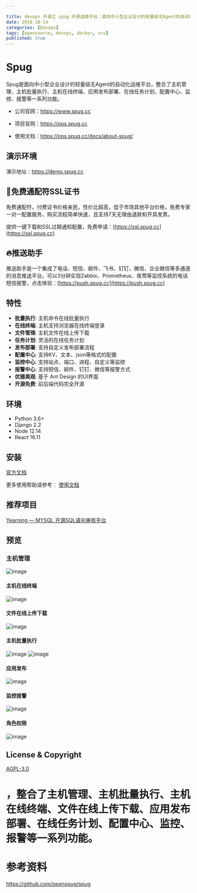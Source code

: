 ```yaml
---

title: devops 开源之 spug 开源运维平台：面向中小型企业设计的轻量级无Agent的自动化运维平台
date: 2016-10-14
categories: [Devops]
tags: [opensource, devops, docker, vcs]
published: true
---
```


# Spug

Spug是面向中小型企业设计的轻量级无Agent的自动化运维平台，整合了主机管理、主机批量执行、主机在线终端、应用发布部署、在线任务计划、配置中心、监控、报警等一系列功能。

- 公司官网：https://www.spug.cc

- 项目官网：https://ops.spug.cc

- 使用文档：https://ops.spug.cc/docs/about-spug/

## 演示环境

演示地址：https://demo.spug.cc

## 🔐免费通配符SSL证书

免费通配符，付费证书价格亲民，性价比超高，低于市场其他平台价格，免费专家一对一配置服务，购买流程简单快速，且支持7天无理由退款和开具发票。

提供一键下载和SSL过期通知配置，免费申请：[https://ssl.spug.cc](https://ssl.spug.cc)


## 🔥推送助手

推送助手是一个集成了电话、短信、邮件、飞书、钉钉、微信、企业微信等多通道的消息推送平台，可以3分钟实现Zabbix、Prometheus、夜莺等监控系统的电话短信报警，点击体验：[https://push.spug.cc](https://push.spug.cc)

## 特性

- **批量执行**: 主机命令在线批量执行
- **在线终端**: 主机支持浏览器在线终端登录
- **文件管理**: 主机文件在线上传下载
- **任务计划**: 灵活的在线任务计划
- **发布部署**: 支持自定义发布部署流程
- **配置中心**: 支持KV、文本、json等格式的配置
- **监控中心**: 支持站点、端口、进程、自定义等监控
- **报警中心**: 支持短信、邮件、钉钉、微信等报警方式
- **优雅美观**: 基于 Ant Design 的UI界面
- **开源免费**: 前后端代码完全开源

## 环境

* Python 3.6+
* Django 2.2
* Node 12.14
* React 16.11

## 安装

[官方文档](https://ops.spug.cc/docs/install-docker)

更多使用帮助请参考： [使用文档](https://ops.spug.cc/docs/host-manage/)

## 推荐项目

[Yearning — MYSQL 开源SQL语句审核平台](https://github.com/cookieY/Yearning)

## 预览

### 主机管理
![image](https://cdn.spug.cc/img/3.0/host.jpg)

#### 主机在线终端
![image](https://cdn.spug.cc/img/3.0/web-terminal.jpg)

#### 文件在线上传下载
![image](https://cdn.spug.cc/img/3.0/file-manager.jpg)

#### 主机批量执行
![image](https://cdn.spug.cc/img/3.0/host-exec.jpg)
![image](https://cdn.spug.cc/img/3.0/host-exec2.jpg)

#### 应用发布
![image](https://cdn.spug.cc/img/3.0/deploy.jpg)

#### 监控报警
![image](https://cdn.spug.cc/img/3.0/monitor.jpg)

#### 角色权限
![image](https://cdn.spug.cc/img/3.0/user-role.jpg)


## License & Copyright
[AGPL-3.0](https://opensource.org/licenses/AGPL-3.0)


# ，整合了主机管理、主机批量执行、主机在线终端、文件在线上传下载、应用发布部署、在线任务计划、配置中心、监控、报警等一系列功能。

# 参考资料

https://github.com/openspug/spug

